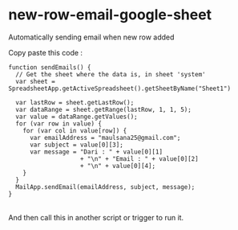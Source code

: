 # new-row-email-google-sheet
Automatically sending email when new row added

Copy paste this code : 
```
function sendEmails() { 
  // Get the sheet where the data is, in sheet 'system' 
  var sheet = SpreadsheetApp.getActiveSpreadsheet().getSheetByName("Sheet1") 

  var lastRow = sheet.getLastRow();
  var dataRange = sheet.getRange(lastRow, 1, 1, 5);
  var value = dataRange.getValues();
  for (var row in value) {
    for (var col in value[row]) {
      var emailAddress = "maulsana25@gmail.com";
      var subject = value[0][3];
      var message = "Dari : " + value[0][1] 
                    + "\n" + "Email : " + value[0][2]
                    + "\n" + value[0][4];
    }
  }
  MailApp.sendEmail(emailAddress, subject, message);
}
```
<br> And then call this in another script or trigger to run it.
